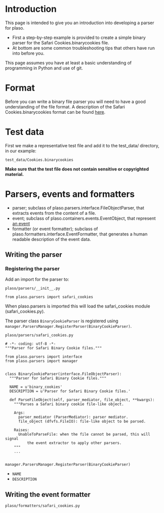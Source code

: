 # Introduction

This page is intended to give you an introduction into developing a parser for plaso.

* First a step-by-step example is provided to create a simple binary parser for the Safari Cookies.binarycookies file.
* At bottom are some common troubleshooting tips that others have run into before you.

This page assumes you have at least a basic understanding of programming in Python and use of git.

# Format

Before you can write a binary file parser you will need to have a good understanding of the file format. A description of the Safari Cookies.binarycookies format can be found [here](https://github.com/libyal/assorted/blob/master/documentation/Safari%20Cookies.asciidoc).

# Test data

First we make a representative test file and add it to the test_data/ directory, in our example:
```
test_data/Cookies.binarycookies
```

**Make sure that the test file does not contain sensitive or copyrighted material.**

# Parsers, events and formatters

* parser; subclass of plaso.parsers.interface.FileObjectParser, that extracts events from the content of a file.
* event; subclass of plaso.containers.events.EventObject, that represent [an event](https://github.com/log2timeline/plaso/wiki/Scribbles-about-events#what-is-an-event)
* formatter (or event formatter); subclass of plaso.formatters.interface.EventFormatter, that generates a human readable description of the event data. 

## Writing the parser

### Registering the parser

Add an import for the parser to:
```
plaso/parsers/__init__.py
```

```
from plaso.parsers import safari_cookies
```

When plaso.parsers is imported this will load the safari_cookies module (safari_cookies.py).

The parser class `BinaryCookieParser` is registered using `manager.ParsersManager.RegisterParser(BinaryCookieParser)`.

```
plaso/parsers/safari_cookies.py
```

~~~~
# -*- coding: utf-8 -*-
"""Parser for Safari Binary Cookie files."""

from plaso.parsers import interface
from plaso.parsers import manager


class BinaryCookieParser(interface.FileObjectParser):
  """Parser for Safari Binary Cookie files."""

  NAME = u'binary_cookies'
  DESCRIPTION = u'Parser for Safari Binary Cookie files.'

  def ParseFileObject(self, parser_mediator, file_object, **kwargs):
    """Parses a Safari binary cookie file-like object.

    Args:
      parser_mediator (ParserMediator): parser mediator.
      file_object (dfvfs.FileIO): file-like object to be parsed.

    Raises:
      UnableToParseFile: when the file cannot be parsed, this will signal
          the event extractor to apply other parsers.
    """
    ...


manager.ParsersManager.RegisterParser(BinaryCookieParser)
~~~~

* `NAME`
* `DESCRIPTION`




## Writing the event formatter

```
plaso/formatters/safari_cookies.py
```